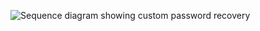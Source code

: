<div class="common-image-format">

![Sequence diagram showing custom password recovery](/img/advanced-use-cases/custom-pwd-recovery-custom-dotnet-sdk-summary.png)

</div>